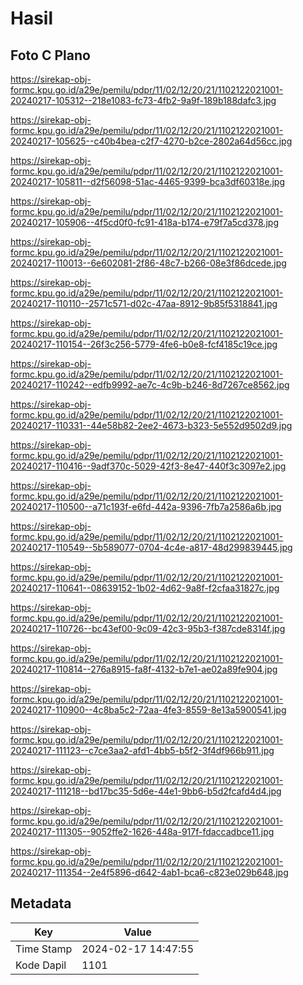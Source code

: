 # Hasil

## Foto C Plano

https://sirekap-obj-formc.kpu.go.id/a29e/pemilu/pdpr/11/02/12/20/21/1102122021001-20240217-105312--218e1083-fc73-4fb2-9a9f-189b188dafc3.jpg

https://sirekap-obj-formc.kpu.go.id/a29e/pemilu/pdpr/11/02/12/20/21/1102122021001-20240217-105625--c40b4bea-c2f7-4270-b2ce-2802a64d56cc.jpg

https://sirekap-obj-formc.kpu.go.id/a29e/pemilu/pdpr/11/02/12/20/21/1102122021001-20240217-105811--d2f56098-51ac-4465-9399-bca3df60318e.jpg

https://sirekap-obj-formc.kpu.go.id/a29e/pemilu/pdpr/11/02/12/20/21/1102122021001-20240217-105906--4f5cd0f0-fc91-418a-b174-e79f7a5cd378.jpg

https://sirekap-obj-formc.kpu.go.id/a29e/pemilu/pdpr/11/02/12/20/21/1102122021001-20240217-110013--6e602081-2f86-48c7-b266-08e3f86dcede.jpg

https://sirekap-obj-formc.kpu.go.id/a29e/pemilu/pdpr/11/02/12/20/21/1102122021001-20240217-110110--2571c571-d02c-47aa-8912-9b85f5318841.jpg

https://sirekap-obj-formc.kpu.go.id/a29e/pemilu/pdpr/11/02/12/20/21/1102122021001-20240217-110154--26f3c256-5779-4fe6-b0e8-fcf4185c19ce.jpg

https://sirekap-obj-formc.kpu.go.id/a29e/pemilu/pdpr/11/02/12/20/21/1102122021001-20240217-110242--edfb9992-ae7c-4c9b-b246-8d7267ce8562.jpg

https://sirekap-obj-formc.kpu.go.id/a29e/pemilu/pdpr/11/02/12/20/21/1102122021001-20240217-110331--44e58b82-2ee2-4673-b323-5e552d9502d9.jpg

https://sirekap-obj-formc.kpu.go.id/a29e/pemilu/pdpr/11/02/12/20/21/1102122021001-20240217-110416--9adf370c-5029-42f3-8e47-440f3c3097e2.jpg

https://sirekap-obj-formc.kpu.go.id/a29e/pemilu/pdpr/11/02/12/20/21/1102122021001-20240217-110500--a71c193f-e6fd-442a-9396-7fb7a2586a6b.jpg

https://sirekap-obj-formc.kpu.go.id/a29e/pemilu/pdpr/11/02/12/20/21/1102122021001-20240217-110549--5b589077-0704-4c4e-a817-48d299839445.jpg

https://sirekap-obj-formc.kpu.go.id/a29e/pemilu/pdpr/11/02/12/20/21/1102122021001-20240217-110641--08639152-1b02-4d62-9a8f-f2cfaa31827c.jpg

https://sirekap-obj-formc.kpu.go.id/a29e/pemilu/pdpr/11/02/12/20/21/1102122021001-20240217-110726--bc43ef00-9c09-42c3-95b3-f387cde8314f.jpg

https://sirekap-obj-formc.kpu.go.id/a29e/pemilu/pdpr/11/02/12/20/21/1102122021001-20240217-110814--276a8915-fa8f-4132-b7e1-ae02a89fe904.jpg

https://sirekap-obj-formc.kpu.go.id/a29e/pemilu/pdpr/11/02/12/20/21/1102122021001-20240217-110900--4c8ba5c2-72aa-4fe3-8559-8e13a5900541.jpg

https://sirekap-obj-formc.kpu.go.id/a29e/pemilu/pdpr/11/02/12/20/21/1102122021001-20240217-111123--c7ce3aa2-afd1-4bb5-b5f2-3f4df966b911.jpg

https://sirekap-obj-formc.kpu.go.id/a29e/pemilu/pdpr/11/02/12/20/21/1102122021001-20240217-111218--bd17bc35-5d6e-44e1-9bb6-b5d2fcafd4d4.jpg

https://sirekap-obj-formc.kpu.go.id/a29e/pemilu/pdpr/11/02/12/20/21/1102122021001-20240217-111305--9052ffe2-1626-448a-917f-fdaccadbce11.jpg

https://sirekap-obj-formc.kpu.go.id/a29e/pemilu/pdpr/11/02/12/20/21/1102122021001-20240217-111354--2e4f5896-d642-4ab1-bca6-c823e029b648.jpg


## Metadata

| Key        | Value               |
| ---------- | ------------------- |
| Time Stamp | 2024-02-17 14:47:55 |
| Kode Dapil | 1101                |



